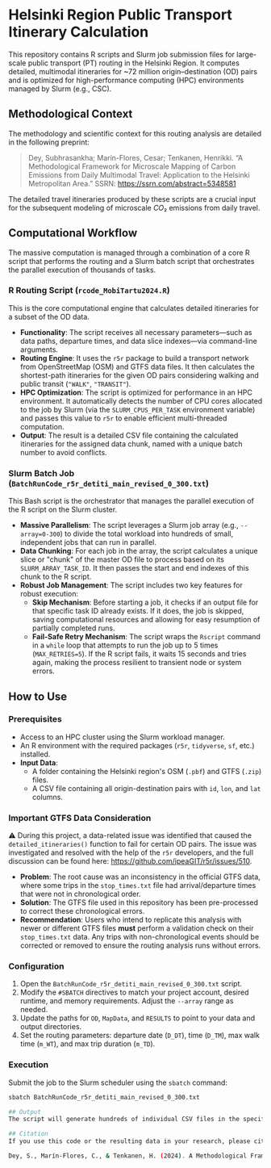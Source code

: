 # Helsinki Region Public Transport Itinerary Calculation

This repository contains R scripts and Slurm job submission files for large-scale public transport (PT) routing in the Helsinki Region. It computes detailed, multimodal itineraries for ~72 million origin–destination (OD) pairs and is optimized for high-performance computing (HPC) environments managed by Slurm (e.g., CSC).

## Methodological Context

The methodology and scientific context for this routing analysis are detailed in the following preprint:

> Dey, Subhrasankha; Marín-Flores, Cesar; Tenkanen, Henrikki. “A Methodological Framework for Microscale Mapping of Carbon Emissions from Daily Multimodal Travel: Application to the Helsinki Metropolitan Area.” SSRN: <https://ssrn.com/abstract=5348581>

The detailed travel itineraries produced by these scripts are a crucial input for the subsequent modeling of microscale $CO₂$ emissions from daily travel.

## Computational Workflow

The massive computation is managed through a combination of a core R script that performs the routing and a Slurm batch script that orchestrates the parallel execution of thousands of tasks.

### R Routing Script (`rcode_MobiTartu2024.R`)

This is the core computational engine that calculates detailed itineraries for a subset of the OD data.

* **Functionality**: The script receives all necessary parameters—such as data paths, departure times, and data slice indexes—via command-line arguments.
* **Routing Engine**: It uses the `r5r` package to build a transport network from OpenStreetMap (OSM) and GTFS data files. It then calculates the shortest-path itineraries for the given OD pairs considering walking and public transit (`"WALK"`, `"TRANSIT"`).
* **HPC Optimization**: The script is optimized for performance in an HPC environment. It automatically detects the number of CPU cores allocated to the job by Slurm (via the `SLURM_CPUS_PER_TASK` environment variable) and passes this value to `r5r` to enable efficient multi-threaded computation.
* **Output**: The result is a detailed CSV file containing the calculated itineraries for the assigned data chunk, named with a unique batch number to avoid conflicts.

### Slurm Batch Job (`BatchRunCode_r5r_detiti_main_revised_0_300.txt`)

This Bash script is the orchestrator that manages the parallel execution of the R script on the Slurm cluster.

* **Massive Parallelism**: The script leverages a Slurm job array (e.g., `--array=0-300`) to divide the total workload into hundreds of small, independent jobs that can run in parallel.
* **Data Chunking**: For each job in the array, the script calculates a unique slice or "chunk" of the master OD file to process based on its `SLURM_ARRAY_TASK_ID`. It then passes the start and end indexes of this chunk to the R script.
* **Robust Job Management**: The script includes two key features for robust execution:
    * **Skip Mechanism**: Before starting a job, it checks if an output file for that specific task ID already exists. If it does, the job is skipped, saving computational resources and allowing for easy resumption of partially completed runs.
    * **Fail-Safe Retry Mechanism**: The script wraps the `Rscript` command in a `while` loop that attempts to run the job up to 5 times (`MAX_RETRIES=5`). If the R script fails, it waits 15 seconds and tries again, making the process resilient to transient node or system errors.

## How to Use

### Prerequisites

* Access to an HPC cluster using the Slurm workload manager.
* An R environment with the required packages (`r5r`, `tidyverse`, `sf`, etc.) installed.
* **Input Data**:
    * A folder containing the Helsinki region's OSM (`.pbf`) and GTFS (`.zip`) files.
    * A CSV file containing all origin-destination pairs with `id`, `lon`, and `lat` columns.

### Important GTFS Data Consideration

⚠️ During this project, a data-related issue was identified that caused the `detailed_itineraries()` function to fail for certain OD pairs. The issue was investigated and resolved with the help of the `r5r` developers, and the full discussion can be found here: <https://github.com/ipeaGIT/r5r/issues/510>.

* **Problem**: The root cause was an inconsistency in the official GTFS data, where some trips in the `stop_times.txt` file had arrival/departure times that were not in chronological order.
* **Solution**: The GTFS file used in this repository has been pre-processed to correct these chronological errors.
* **Recommendation**: Users who intend to replicate this analysis with newer or different GTFS files **must** perform a validation check on their `stop_times.txt` data. Any trips with non-chronological events should be corrected or removed to ensure the routing analysis runs without errors.

### Configuration

1.  Open the `BatchRunCode_r5r_detiti_main_revised_0_300.txt` script.
2.  Modify the `#SBATCH` directives to match your project account, desired runtime, and memory requirements. Adjust the `--array` range as needed.
3.  Update the paths for `OD`, `MapData`, and `RESULTS` to point to your data and output directories.
4.  Set the routing parameters: departure date (`D_DT`), time (`D_TM`), max walk time (`m_WT`), and max trip duration (`m_TD`).

### Execution

Submit the job to the Slurm scheduler using the `sbatch` command:

```bash
sbatch BatchRunCode_r5r_detiti_main_revised_0_300.txt

## Output
The script will generate hundreds of individual CSV files in the specified RESULTS directory. Each file will be named with a unique batch ID and will contain the detailed itineraries for one chunk of the OD data. These files can then be concatenated for full-scale analysis.

## Citation
If you use this code or the resulting data in your research, please cite the following preprint:

Dey, S., Marín-Flores, C., & Tenkanen, H. (2024). A Methodological Framework for Microscale Mapping of Carbon Emissions from Daily Multimodal Travel: Application to the Helsinki Metropolitan Area. Available at SSRN: https://ssrn.com/abstract=5348581
